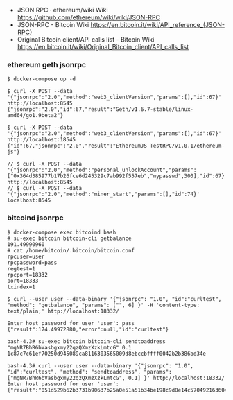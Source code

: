 * JSON RPC · ethereum/wiki Wiki https://github.com/ethereum/wiki/wiki/JSON-RPC
* JSON-RPC - Bitcoin Wiki https://en.bitcoin.it/wiki/API_reference_(JSON-RPC)
* Original Bitcoin client/API calls list - Bitcoin Wiki https://en.bitcoin.it/wiki/Original_Bitcoin_client/API_calls_list

### ethereum geth jsonrpc

```
$ docker-compose up -d

$ curl -X POST --data '{"jsonrpc":"2.0","method":"web3_clientVersion","params":[],"id":67}' http://localhost:8545
{"jsonrpc":"2.0","id":67,"result":"Geth/v1.6.7-stable/linux-amd64/go1.9beta2"}

$ curl -X POST --data '{"jsonrpc":"2.0","method":"web3_clientVersion","params":[],"id":67}' http://localhost:18545
{"id":67,"jsonrpc":"2.0","result":"EthereumJS TestRPC/v1.0.1/ethereum-js"}

// $ curl -X POST --data '{"jsonrpc":"2.0","method":"personal_unlockAccount","params":["0x364d385977b17b26fce6d245329c7ab992f557eb","mypasswd",300],"id":67}' http://localhost:8545
// $ curl -X POST --data '{"jsonrpc":"2.0","method":"miner_start","params":[],"id":74}' localhost:8545
```

### bitcoind jsonrpc

```
$ docker-compose exec bitcoind bash
# su-exec bitcoin bitcoin-cli getbalance
191.49990960
# cat /home/bitcoin/.bitcoin/bitcoin.conf
rpcuser=user
rpcpassword=pass
regtest=1
rpcport=18332
port=18333
txindex=1

$ curl --user user --data-binary '{"jsonrpc": "1.0", "id":"curltest", "method": "getbalance", "params": ["", 6] }' -H 'content-type: text/plain;' http://localhost:18332/

Enter host password for user 'user': pass
{"result":174.49972880,"error":null,"id":"curltest"}

bash-4.3# su-exec bitcoin bitcoin-cli sendtoaddress "mgNR7BhR6bVasbgxmy22qzQXmzXzkLmtcG" 0.1
1c87c7c61ef70250d945089ca8116303565009d8ebccbffff0042b2b386bd34e

bash-4.3# curl --user user --data-binary '{"jsonrpc": "1.0", "id":"curltest", "method": "sendtoaddress", "params": ["mgNR7BhR6bVasbgxmy22qzQXmzXzkLmtcG", 0.1] }' http://localhost:18332/
Enter host password for user 'user':
{"result":"051d529b62b3731b90637b25a0e51a51b34be198c9d8e14c5704921636049634","error":null,"id":"curltest"}

```